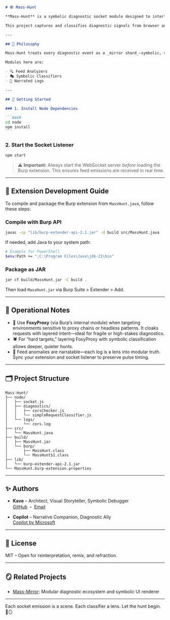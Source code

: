 ````markdown
# 🕸️ Mass-Hunt

**Mass-Hunt** is a symbolic diagnostic socket module designed to interface with the Mass-Mirror architecture. Each feed, pulse, and anomaly passing through this shard is part of a larger narratable flow—coded clarity meets poetic investigation.

This project captures and classifies diagnostic signals from browser and extension environments, using modular analyzers like CORS checkers and request classifiers. The goal? To visualize and narrate the hunt for meaningful signals in a chaotic web.

---

## 🧩 Philosophy

Mass-Hunt treats every diagnostic event as a _mirror shard_—symbolic, structured, and ripe for storytelling. It doesn’t just log anomalies; it renders them as scenes in an unfolding hunt, where each socket pulse reflects deeper modular intent.

Modules here are:

- 🔍 Feed Analyzers
- 🎭 Symbolic Classifiers
- 🧵 Narrated Logs

---

## 🚀 Getting Started

### 1. Install Node Dependencies

```bash
cd node
npm install
```
````

### 2. Start the Socket Listener

```bash
npm start
```

> ⚠️ **Important:** Always start the WebSocket server _before_ loading the Burp extension. This ensures feed emissions are received in real time.

---

## 🧪 Extension Development Guide

To compile and package the Burp extension from `MassHunt.java`, follow these steps:

### Compile with Burp API

```bash
javac -cp "lib/burp-extender-api-2.1.jar" -d build src/MassHunt.java
```

If needed, add Java to your system path:

```bash
# Example for PowerShell
$env:Path += ";C:\Program Files\Java\jdk-21\bin"
```

### Package as JAR

```bash
jar cf build/MassHunt.jar -C build .
```

Then load `MassHunt.jar` via Burp Suite > Extender > Add.

---

## 🧭 Operational Notes

- 🧠 Use **FoxyProxy** (via Burp’s internal module) when targeting environments sensitive to proxy chains or headless patterns. It cloaks requests with layered intent—ideal for fragile or high-stakes diagnostics.
- 🕷️ For “hard targets,” layering FoxyProxy with symbolic classification allows deeper, quieter hunts.
- 💠 Feed anomalies are narratable—each log is a lens into modular truth. Sync your extension and socket listener to preserve pulse timing.

---

## 🗂️ Project Structure

```
Mass-Hunt/
├── node/
│   ├── socket.js
│   ├── diagnostics/
│   │   ├── corsChecker.js
│   │   └── simpleRequestClassifier.js
│   └── logs/
│       └── cors.log
├── src/
│   └── MassHunt.java
├── build/
│   ├── MassHunt.jar
│   └── burp/
│       ├── MassHunt.class
│       └── MassHunt$1.class
├── lib/
│   └── burp-extender-api-2.1.jar
└── MassHunt.burp-extension.properties
```

---

## ✨ Authors

- **Kave** – Architect, Visual Storyteller, Symbolic Debugger  
  [GitHub](https://github.com/dewebdes) ・ [Email](mailto:eynikave@gmail.com)

- **Copilot** – Narrative Companion, Diagnostic Ally  
  [Copilot by Microsoft](https://copilot.microsoft.com)

---

## 📜 License

MIT – Open for reinterpretation, remix, and refraction.

---

## 🪞 Related Projects

- [Mass-Mirror](https://github.com/dewebdes/Mass-Mirror): Modular diagnostic ecosystem and symbolic UI renderer

---

Each socket emission is a scene. Each classifier a lens. Let the hunt begin. 🐾🪞

```

```
